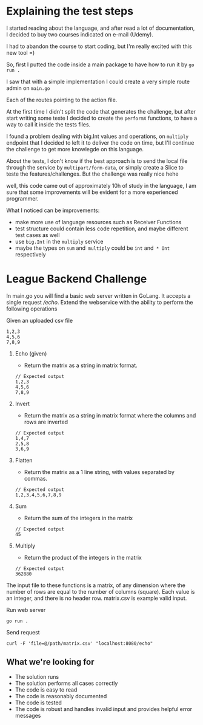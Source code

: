 # Explaining the test steps

I started reading about the language, and after read a lot of documentation, I decided to buy two courses indicated on e-mail (Udemy).

I had to abandon the course to start coding, but I'm really excited with this new tool =)

So, first I putted the code inside a main package to have how to run it by `go run .`

I saw that with a simple implementation I could create a very simple route admin on `main.go`

Each of the routes pointing to the action file.

At the first time I didn't split the code that generates the challenge, but after start writing some teste I decided to create the `performX` functions, to have a way to call it inside the tests files.

I found a problem dealing with big.Int values and operations, on `multiply` endpoint that I decided to left it to deliver the code on time, but I'll continue the challenge to get more knowlegde on this language. 

About the tests, I don't know if the best approach is to send the local file through the service by `multipart/form-data`, or simply create a Slice to teste the features/challenges. But the challenge was really nice hehe

well, this code came out of approximately 10h of study in the language, I am sure that some improvements will be evident for a more experienced programmer.

What I noticed can be improvements:

- make more use of language resources such as Receiver Functions
- test structure could contain less code repetition, and maybe different test cases as well
- use `big.Int` in the `multiply` service
- maybe the types on `sum` and` multiply` could be `int` and` * Int` respectively


# League Backend Challenge

In main.go you will find a basic web server written in GoLang. It accepts a single request _/echo_. Extend the webservice with the ability to perform the following operations

Given an uploaded csv file
```
1,2,3
4,5,6
7,8,9
```

1. Echo (given)
    - Return the matrix as a string in matrix format.
    
    ```
    // Expected output
    1,2,3
    4,5,6
    7,8,9
    ``` 
2. Invert
    - Return the matrix as a string in matrix format where the columns and rows are inverted
    ```
    // Expected output
    1,4,7
    2,5,8
    3,6,9
    ``` 
3. Flatten
    - Return the matrix as a 1 line string, with values separated by commas.
    ```
    // Expected output
    1,2,3,4,5,6,7,8,9
    ``` 
4. Sum
    - Return the sum of the integers in the matrix
    ```
    // Expected output
    45
    ``` 
5. Multiply
    - Return the product of the integers in the matrix
    ```
    // Expected output
    362880
    ``` 

The input file to these functions is a matrix, of any dimension where the number of rows are equal to the number of columns (square). Each value is an integer, and there is no header row. matrix.csv is example valid input.  

Run web server
```
go run .
```

Send request
```
curl -F 'file=@/path/matrix.csv' "localhost:8080/echo"
```

## What we're looking for

- The solution runs
- The solution performs all cases correctly
- The code is easy to read
- The code is reasonably documented
- The code is tested
- The code is robust and handles invalid input and provides helpful error messages
